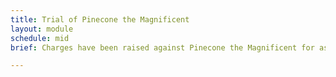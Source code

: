 ```yaml
---
title: Trial of Pinecone the Magnificent
layout: module
schedule: mid
brief: Charges have been raised against Pinecone the Magnificent for assault and murder. Show players how the law works and hold a trial.

---
```




